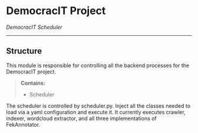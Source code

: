 DemocracIT Project
================
*DemocracIT Scheduler*

-------------------------------------------------------------------------------------------
Structure
-------------------------------------------------------------------------------------------

This module is responsible for controlling all the backend processes for the DemocracIT project.
> **Contains:**
> - Scheduler

The scheduler is controlled by scheduler.py. Inject all the classes needed to load via a yaml configuration and execute it. It currently executes crawler, indexer, wordcloud extractor, and all three implementations of FekAnnotator.
